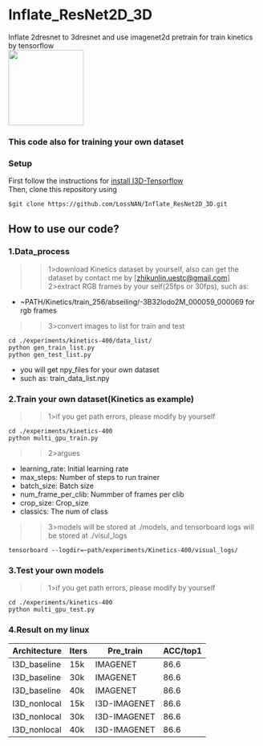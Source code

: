 # Inflate_ResNet2D_3D
Inflate 2dresnet to 3dresnet and use imagenet2d pretrain for train kinetics by tensorflow  
<img width="150" height="150" src="https://github.com/LossNAN/Inflate_ResNet2D_3D/blob/master/others/Inflated-resnet.png"/>
### This code also for training your own dataset
### Setup
First follow the instructions for [install I3D-Tensorflow](https://github.com/LossNAN/I3D-Tensorflow)<br>
Then, clone this repository using<br>
```linux
$git clone https://github.com/LossNAN/Inflate_ResNet2D_3D.git
```
## How to use our code?
### 1.Data_process
>>1>download Kinetics dataset by yourself, also can get the dataset by contact me by [zhikunlin.uestc@gmail.com]<br>
>>2>extract RGB frames by your self(25fps or 30fps), such as:<br>
* ~PATH/Kinetics/train_256/abseiling/-3B32lodo2M_000059_000069 for rgb frames<br>
>>3>convert images to list for train and test<br>
```linux
cd ./experiments/kinetics-400/data_list/
python gen_train_list.py
python gen_test_list.py
```
* you will get npy_files for your own dataset<br>
* such as: train_data_list.npy<br>
### 2.Train your own dataset(Kinetics as example)
>>1>if you get path errors, please modify by yourself
```linux
cd ./experiments/kinetics-400
python multi_gpu_train.py
```
>>2>argues
* learning_rate: Initial learning rate
* max_steps: Number of steps to run trainer
* batch_size: Batch size
* num_frame_per_clib: Nummber of frames per clib
* crop_size: Crop_size
* classics: The num of class
>>3>models will be stored at ./models, and tensorboard logs will be stored at ./visul_logs

```linux
tensorboard --logdir=~path/experiments/Kinetics-400/visual_logs/
```
### 3.Test your own models
>>1>if you get path errors, please modify by yourself
```linux
cd ./experiments/kinetics-400
python multi_gpu_test.py
```
### 4.Result on my linux
  Architecture | Iters | Pre_train | ACC/top1
  ------------- | -------------  | ------------- | -------------
 I3D_baseline  |  15k  | IMAGENET  |86.6
 I3D_baseline  |  30k  | IMAGENET  |86.6
 I3D_baseline  |  40k  | IMAGENET  |86.6
 I3D_nonlocal  |  15k  | I3D-IMAGENET  |86.6
 I3D_nonlocal  |  30k  | I3D-IMAGENET  |86.6
 I3D_nonlocal  |  40k  | I3D-IMAGENET  |86.6